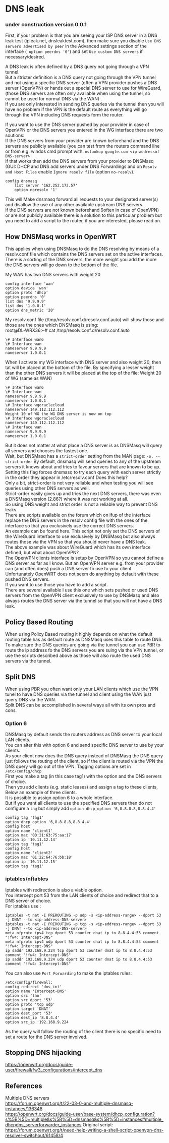 # DNS leak  
### under construction version 0.0.1
First, if your problem is that you are seeing your ISP DNS server in a DNS leak test (ipleak.net, dnsleaktest.com), then make sure you disable `Use DNS servers advertised by peer` in the Advanced settings section of the interface (` option peerdns '0'`) and set `Use custom DNS servers` if necessary/desired.  
  
A DNS leak is often defined by a DNS query not going through a VPN tunnel.  
But a stricter definition is a DNS query not going through the VPN tunnel and not using a specific DNS server (often a VPN provider pushes a DNS server (OpenVPN) or hands out a special DNS server to use for WireGuard, (those DNS servers are often only available when using the tunnel, so cannot be used for normal DNS via the WAN) .  
If you are only interested in sending DNS queries via the tunnel then you will have no problem if the VPN is the default route as everything will go through the VPN including DNS requests form the router.  
  
If you want to use the DNS server pushed by your provider in case of OpenVPN or the DNS servers you entered in the WG interface there are two soutions:  
If the DNS servers from your provider are known beforehand and the DNS servers are publicly available (you can test from the routers command line or from e.g. windos cmd prompt with: `nslookup google.com <ip-addressof DNS-server>`  
If that works then add the DNS servers from your provider to DNSMasq (GUI: DHCP and DNS add servers under DNS Forwardings and on `Resolv and Host Files` enable `Ignore resolv file` (option `no-resolv`).  
```
config dnsmasq  
	list server '162.252.172.57'  
	option noresolv '1'  
```    
This will Make dnsmasq forward all requests to your designated server(s) and disallow the use of any other available upstream DNS servers.  
If the DNS servers are not known beforehand 9often in case of OpenVPN) or are not publicly available there is a solution to this particular problem but you need to add a script to the router, if you are interested, please read on.  

## How DNSMasq works in OpenWRT
This applies when using DNSMasq to do the DNS resolving by means of a resolv.conf file which contains the DNS servers set on the active interfaces.  
There is a sorting of the DNS servers, the more weight you add the more the DNS servers will go down to the bottom of the file.  

My WAN has two DNS servers with weight 20  
```
config interface 'wan'  
option device 'wan'  
option proto 'dhcp'  
option peerdns '0'  
list dns '9.9.9.9'  
list dns '1.0.0.1'  
option dns_metric '20'
```
My resolv.conf file (/tmp/resolv.conf.d/resolv.conf.auto) will show those and those are the ones which DNSMasq is using:  
root@DL-WRX36:~# cat /tmp/resolv.conf.d/resolv.conf.auto  
```
\# Interface wan6  
\# Interface wan  
nameserver 9.9.9.9  
nameserver 1.0.0.1
```
When I activate my WG interface with DNS server and also weight 20, then tat will be placed at the bottom of the file. By specifying a lesser weight than the other DNS servers it will be placed at the top of the file:
Weight 20 of WG (same as WAN)  
```
\# Interface wan6  
\# Interface wan  
nameserver 9.9.9.9  
nameserver 1.0.0.1  
\# Interface wgoraclecloud  
nameserver 149.112.112.112
Weight 10 of WG the WG DNS server is now on top  
\# Interface wgoraclecloud  
nameserver 149.112.112.112  
\# Interface wan  
nameserver 9.9.9.9  
nameserver 1.0.0.1
```
But it does not matter at what place a DNS server is as DNSMasq will query all servers and chooses the fastest one.  
Wait, but DNSMasq has a `strict-order` setting from the MAN page:
`-o, --strict-order`
By default, dnsmasq will send queries to any of the upstream servers it knows about and tries to favour servers that are known to be up. Setting this flag forces dnsmasq to try each query with each server strictly in the order they appear in /etc/resolv.conf
Does this help?  
Only a bit, strict-order is not very reliable and when testing you will see queries using other DNS servers as well.  
Strict-order easily gives up and tries the next DNS servers, there was even a DNSMasq version (2.86?) where it was not working at all.  
So using DNS weight and strict order is not a reliable way to prevent DNS leaks.  
There are scripts available on the forum which on ifup of the interface replace the DNS servers in the resolv config file with the ones of the interface so that you exclusively use the correct DNS servers.  
An example can be found here. This script not only set the DNS servers of the WireGuard interface to use exclusively by DNSMasq but also always routes those via the VPN so that you should never have a DNS leak.  
The above example was about WireGuard which has its own interface defined, but what about OpenVPN?  
The OpenVPN clients interface is setup by OpenVPN so you cannot define a DNS server as far as I know. But an OpenVPN server e.g. from your provider can (and often does) push a DNS server to use to your client.  
Unfortunately OpenWRT does not seem do anything by default with these pushed DNS servers.  
If you want to use those you have to add a script.  
There are several available I use this one which sets pushed or used DNS servers from the OpenVPN client exclusively to use by DNSMasq and also always routes the DNS server via the tunnel so that you will not have a DNS leak.  
  
## Policy Based Routing  
When using Policy Based routing it highly depends on what the default routing table has as default route as DNSMasq uses this table to route DNS.  
To make sure the DNS queries are going via the tunnel you can use PBR to route the ip address fo the DNS servers you are suing via the VPN tunnel, or use the scripts described above as those will also route the used DNS servers via the tunnel.  
  
## Split DNS  
When using PBR you often want only your LAN clients which use the VPN tunel to have DNS queries via the tunnel and client using the WAN just query DNS via the WAN.  
Split DNS can be accomplished in several ways all with its own pros and cons.  

### Option 6  
DNSMasq by default sends the routers address as DNS server to your local LAN clients.  
You can alter this with option 6 and send specific DNS server to use by your clients.  
As your client now does the DNS query instead of DNSMasq the DNS query just follows the routing of the client, so if the client is routed via the VPN the DNS query will go out of the VPN.
Tagging options are set in `/etc/config/dhcp`  
First you make a tag (in this case tag1) with the option and the DNS servers of choice.  
Then you add clients (e.g. static leases) and assign a tag to these clients, Below an example of three clients.  
It is possible to assign option 6 to a whole interface.  
But if you want all clients to use the specified DNS servers then do not configure a `tag` but simply add `option dhcp_option '6,8.8.8.8,8.8.4.4'`
```
config tag 'tag1'  
option dhcp_option '6,8.8.8.8,8.8.4.4'
config host  
option name 'client1'  
option mac '00:21:63:75:aa:17'  
option ip '10.11.12.14'  
option tag 'tag1'
config host  
option name 'client2'  
option mac '01:22:64:76:bb:18'  
option ip '10.11.12.15'  
option tag 'tag1'
```
  
### iptables/nftables  
Iptables with redirection is also a viable option.  
You intercept port 53 from the LAN clients of choice and redirect that to a DNS server of choice.  
For iptables use :  
```
iptables -t nat -I PREROUTING -p udp -s <ip-address-range> --dport 53 -j DNAT --to <ip-address-DNS-server>  
iptables -t nat -I PREROUTING -p tcp -s <ip-address-range> --dport 53 -j DNAT --to <ip-address-DNS-server>
meta nfproto ipv4 tcp dport 53 counter dnat ip to 8.8.4.4:53 comment "!fw4: Intercept-DNS"  
meta nfproto ipv4 udp dport 53 counter dnat ip to 8.8.4.4:53 comment "!fw4: Intercept-DNS"
ip saddr 192.168.9.224 tcp dport 53 counter dnat ip to 8.8.4.4:53 comment "!fw4: Intercept-DNS"  
ip saddr 192.168.9.224 udp dport 53 counter dnat ip to 8.8.4.4:53 comment "!fw4: Intercept-DNS"
```
  
You can also use `Port Forwarding` to make the iptables rules:
 
```
/etc/config/firewall:  
config redirect 'dns_int'  
option name 'Intercept-DNS'  
option src 'lan'  
option src_dport '53'  
option proto 'tcp udp'  
option target 'DNAT'  
option dest_port '53'  
option dest_ip '8.8.4.4'  
option src_ip '192.168.9.224
```
As the query will follow the routing of the client there is no specific need to set a route for the DNS server involved.
  
  
## Stopping DNS hijacking  
https://openwrt.org/docs/guide-user/firewall/fw3_configurations/intercept_dns

## References  
Multiple DNS servers  
https://forum.openwrt.org/t/22-03-0-and-multiple-dnsmasq-instances/136348  
https://openwrt.org/docs/guide-user/base-system/dhcp_configuration?s%5B%5D=multiple&s%5B%5D=dnsmasq&s%5B%5D=instances#multiple_dhcpdns_serverforwarder_instances
Original script:  
https://forum.openwrt.org/t/need-help-writing-a-shell-script-openvpn-dns-resolver-switchout/61458/4
